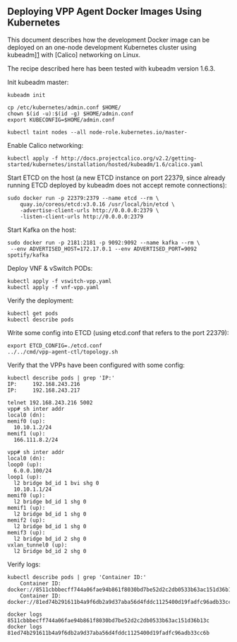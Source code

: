 ## Deploying VPP Agent Docker Images Using Kubernetes

This document describes how the development Docker image can be deployed 
on an one-node development Kubernetes cluster using kubeadm][1] with 
[Calico] networking on Linux.

The recipe described here has been tested with kubeadm version 1.6.3.

Init kubeadm master:
```
kubeadm init

cp /etc/kubernetes/admin.conf $HOME/
chown $(id -u):$(id -g) $HOME/admin.conf
export KUBECONFIG=$HOME/admin.conf

kubectl taint nodes --all node-role.kubernetes.io/master-
```

Enable Calico networking:
```
kubectl apply -f http://docs.projectcalico.org/v2.2/getting-started/kubernetes/installation/hosted/kubeadm/1.6/calico.yaml
```

Start ETCD on the host 
(a new ETCD instance on port 22379, since already running ETCD deployed 
by kubeadm does not accept remote connections):
```
sudo docker run -p 22379:2379 --name etcd --rm \
    quay.io/coreos/etcd:v3.0.16 /usr/local/bin/etcd \
    -advertise-client-urls http://0.0.0.0:2379 \
    -listen-client-urls http://0.0.0.0:2379
```

Start Kafka on the host:
```
sudo docker run -p 2181:2181 -p 9092:9092 --name kafka --rm \
 --env ADVERTISED_HOST=172.17.0.1 --env ADVERTISED_PORT=9092 spotify/kafka
```

Deploy VNF & vSwitch PODs:
```
kubectl apply -f vswitch-vpp.yaml
kubectl apply -f vnf-vpp.yaml
```

Verify the deployment:
```
kubectl get pods
kubectl describe pods
```

Write some config into ETCD (using etcd.conf that refers to the port 22379):
```
export ETCD_CONFIG=./etcd.conf
../../cmd/vpp-agent-ctl/topology.sh
```

Verify that the VPPs have been configured with some config:
```
kubectl describe pods | grep 'IP:'
IP:		192.168.243.216
IP:		192.168.243.217
```

```
telnet 192.168.243.216 5002
vpp# sh inter addr
local0 (dn):
memif0 (up):
  10.10.1.2/24
memif1 (up):
  166.111.8.2/24
```

```
vpp# sh inter addr
local0 (dn):
loop0 (up):
  6.0.0.100/24
loop1 (up):
  l2 bridge bd_id 1 bvi shg 0
  10.10.1.1/24
memif0 (up):
  l2 bridge bd_id 1 shg 0
memif1 (up):
  l2 bridge bd_id 1 shg 0
memif2 (up):
  l2 bridge bd_id 1 shg 0
memif3 (up):
  l2 bridge bd_id 2 shg 0
vxlan_tunnel0 (up):
  l2 bridge bd_id 2 shg 0
```

Verify logs:
```
kubectl describe pods | grep 'Container ID:'
    Container ID:	docker://8511cbbbecff744a06fae94b861f8030bd7be52d2c2db0533b63ac151d36b13c
    Container ID:	docker://81ed74b291611b4a9f6db2a9d37aba56d4fddc1125400d19fadfc96adb33cc6b
```

```
docker logs 8511cbbbecff744a06fae94b861f8030bd7be52d2c2db0533b63ac151d36b13c
docker logs 81ed74b291611b4a9f6db2a9d37aba56d4fddc1125400d19fadfc96adb33cc6b
```

[1]: https://kubernetes.io/docs/getting-started-guides/kubeadm/
[2]: http://docs.projectcalico.org/v2.2/getting-started/kubernetes/installation/hosted/kubeadm/ 
